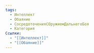 ```yaml
---
tags:
  - Интеллект
  - Обаяние
  - СосредоточенияСОружиемДальнегоБоя
  - Категория
Ссылки:
  - "[[Интеллект]]"
  - "[[Обаяние]]"
---
```

